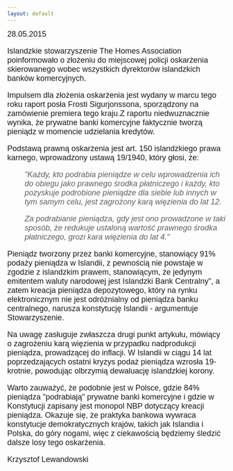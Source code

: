 ```yaml
---
layout: default
---
```


<!--222-->
<p style="margin: 0px 0px 18px; font-size: 18px; font-family: Helvetica;">28.05.2015</p><p style="margin: 0px 0px 18px; font-size: 18px; font-family: Helvetica;">Islandzkie stowarzyszenie The Homes Association poinformowało o złożeniu do miejscowej policji oskarżenia skierowanego wobec wszystkich dyrektorów islandzkich banków komercyjnych.</p><p style="margin: 0px 0px 18px; font-size: 18px; font-family: Helvetica;">Impulsem dla złożenia oskarżenia jest wydany w marcu tego roku raport posła Frosti Sigurjonssona, sporządzony na zamówienie premiera tego kraju.Z raportu niedwuznacznie wynika, że prywatne banki komercyjne faktycznie tworzą pieniądz w momencie udzielania kredytów.</p><p style="margin: 0px 0px 18px; font-size: 18px; font-family: Helvetica;">Podstawą prawną oskarżenia jest art. 150 islandzkiego prawa karnego, wprowadzony ustawą 19/1940, który głosi, że:</p><blockquote style="margin: 0 0 0 40px; border: none; padding: 0px;"><p style="margin: 0px 0px 18px; font-size: 18px; font-family: Helvetica;"><i>"Każdy, kto podrabia pieniądze w celu wprowadzenia ich do obiegu jako prawnego środka płatniczego i każdy, kto pozyskuje podrobione pieniądze dla siebie lub innych w tym samym celu, jest zagrożony karą więzienia do lat 12.</i></p><p style="margin: 0px 0px 18px; font-size: 18px; font-family: Helvetica;"><i>Za podrabianie pieniądza, gdy jest ono prowadzone w taki sposób, że redukuje ustaloną wartość prawnego środka płatniczego, grozi kara więzienia do lat 4."</i></p></blockquote><p style="margin: 0px 0px 18px; font-size: 18px; font-family: Helvetica;">Pieniądz tworzony przez banki komercyjne, stanowiący 91% podaży pieniądza w Islandii, z pewnością nie powstaje w zgodzie z islandzkim prawem, stanowiącym, że jedynym emitentem waluty narodowej jest Islandzki Bank Centralny", a zatem kreacja pieniądza depozytowego, który na rynku elektronicznym nie jest odróżnialny od pieniądza banku centralnego, narusza konstytucję Islandii - argumentuje Stowarzyszenie.</p><p style="margin: 0px 0px 18px; font-size: 18px; font-family: Helvetica;">Na uwagę zasługuje zwłaszcza drugi punkt artykułu, mówiący o zagrożeniu karą więzienia w przypadku nadprodukcji pieniądza, prowadzącej do inflacji. W Islandii w ciągu 14 lat poprzedzających ostatni kryzys podaż pieniądza wzrosła 19-krotnie, powodując olbrzymią dewaluację islandzkiej korony.</p><p style="margin: 0px 0px 18px; font-size: 18px; font-family: Helvetica;">
</p><p style="margin: 0px 0px 18px; font-size: 18px; font-family: Helvetica;">Warto zauważyć, że podobnie jest w Polsce, gdzie 84% pieniądza "podrabiają" prywatne banki komercyjne i gdzie w Konstytucji zapisany jest monopol NBP dotyczący kreacji pieniądza. Okazuje się, że praktyka bankowa wywraca konstytucje demokratycznych krajów, takich jak Islandia i Polska, do góry nogami, więc z ciekawością będziemy śledzić dalsze losy tego oskarżenia.</p><p style="margin: 0px 0px 18px; font-size: 18px; font-family: Helvetica;">Krzysztof Lewandowski</p>